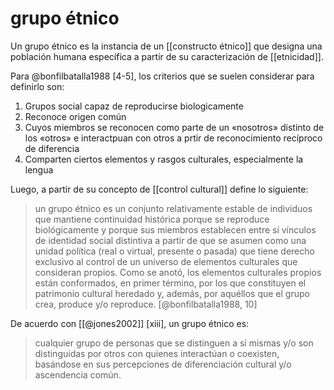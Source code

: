 # grupo étnico
Un grupo étnico es la instancia de un [[constructo étnico]] que designa una población humana específica a partir de su caracterización de [[etnicidad]].

Para @bonfilbatalla1988 [4-5], los criterios que se suelen considerar para definirlo son:

1. Grupos social capaz de reproducirse biologicamente
2. Reconoce origen común
3. Cuyos miembros se reconocen como parte de un «nosotros» distinto de los «otros» e interactpuan con otros a prtir de reconocimiento recíproco de diferencia
4. Comparten ciertos elementos y rasgos culturales, especialmente la lengua

Luego, a partir de su concepto de [[control cultural]] define lo siguiente:

> un grupo étnico es un conjunto relativamente estable de individuos que mantiene continuidad histórica porque se reproduce biológicamente y porque sus miembros establecen entre sí vínculos de identidad social distintiva a partir de que se asumen como una unidad política (real o virtual, presente o pasada) que tiene derecho exclusivo al control de un universo de elementos culturales que consideran propios. Como se anotó, los elementos culturales propios están conformados, en primer término, por los que constituyen el patrimonio cultural heredado y, además, por aquéllos que el grupo crea, produce y/o reproduce. [@bonfilbatalla1988, 10]

De acuerdo con [[@jones2002]] [xiii], un grupo étnico es:

> cualquier grupo de personas que se distinguen a sí mismas y/o son distinguidas por otros con quienes interactúan o coexisten, basándose en sus percepciones de diferenciación cultural y/o ascendencia común.
